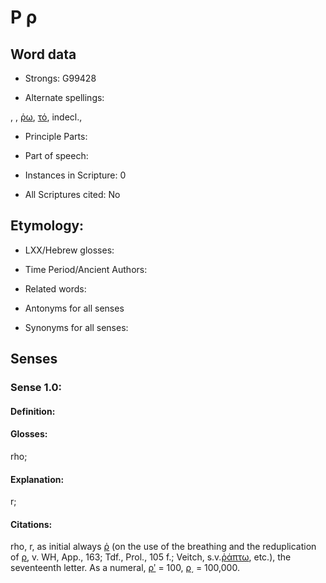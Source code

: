 # Ρ ρ

<!-- Status: S2=NeedsEdits -->
<!-- Lexica used for edits:   -->

## Word data

* Strongs: G99428

* Alternate spellings:

, , [ῥω](), [τό](), indecl.,

* Principle Parts: 


* Part of speech: 


* Instances in Scripture: 0

* All Scriptures cited: No

## Etymology: 


* LXX/Hebrew glosses: 


* Time Period/Ancient Authors: 


* Related words: 

* Antonyms for all senses

* Synonyms for all senses: 


## Senses 


### Sense  1.0: 

#### Definition: 

#### Glosses: 

rho; 

#### Explanation: 

r; 

#### Citations: 

rho, r, as initial always [ῥ]() (on the use of the breathing and the reduplication of [ρ](), v. WH, App., 163; Tdf., Prol., 105 f.; Veitch, s.v.[ῥάπτω](), etc.), the seventeenth letter. As a numeral, [ρʹ]() = 100, [ρ͵]() = 100,000.

